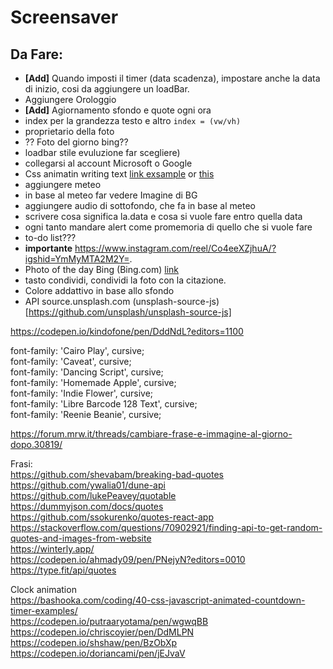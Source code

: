 # Screensaver

Da Fare:
--
- **[Add]** Quando imposti il timer (data scadenza), impostare anche la data di inizio, cosi da aggiungere un loadBar.    
- Aggiungere Orologgio  
- **[Add]** Agiornamento sfondo e quote ogni ora  
- index per la grandezza testo e altro ```index = (vw/vh)```
- proprietario della foto  
- ?? Foto del giorno bing??
- loadbar stile evuluzione far scegliere)
- collegarsi al account Microsoft o Google
- Css animatin writing text [link exsample](https://css-tricks.com/snippets/css/typewriter-effect/) or [this](https://freefrontend.com/css-typing-text/)  
- aggiungere meteo   
- in base al meteo far vedere Imagine di BG
- aggiungere audio di sottofondo, che fa in base al meteo   
- scrivere cosa significa la.data e cosa si vuole fare entro quella data  
- ogni tanto mandare alert come promemoria di quello che si vuole fare
- to-do list???  
- **importante** https://www.instagram.com/reel/Co4eeXZjhuA/?igshid=YmMyMTA2M2Y=.  
- Photo of the day Bing (Bing.com) [link](http://www.bing.com/HPImageArchive.aspx?format=js&idx=0&n=1&mkt=it-IT)  
- tasto condividi, condividi la foto con la citazione. 
- Colore addattivo in base allo sfondo
- API source.unsplash.com  (unsplash-source-js)[https://github.com/unsplash/unsplash-source-js]








https://codepen.io/kindofone/pen/DddNdL?editors=1100

font-family: 'Cairo Play', cursive;  
font-family: 'Caveat', cursive;  
font-family: 'Dancing Script', cursive;  
font-family: 'Homemade Apple', cursive;  
font-family: 'Indie Flower', cursive;  
font-family: 'Libre Barcode 128 Text', cursive;  
font-family: 'Reenie Beanie', cursive;  


https://forum.mrw.it/threads/cambiare-frase-e-immagine-al-giorno-dopo.30819/

Frasi:  
https://github.com/shevabam/breaking-bad-quotes  
https://github.com/ywalia01/dune-api  
https://github.com/lukePeavey/quotable  
https://dummyjson.com/docs/quotes  
https://github.com/ssokurenko/quotes-react-app  
https://stackoverflow.com/questions/70902921/finding-api-to-get-random-quotes-and-images-from-website  
https://winterly.app/  
https://codepen.io/ahmady09/pen/PNejyN?editors=0010  
https://type.fit/api/quotes  



Clock animation  
https://bashooka.com/coding/40-css-javascript-animated-countdown-timer-examples/  
https://codepen.io/putraaryotama/pen/wgwqBB   
https://codepen.io/chriscoyier/pen/DdMLPN  
https://codepen.io/shshaw/pen/BzObXp  
https://codepen.io/doriancami/pen/jEJvaV
